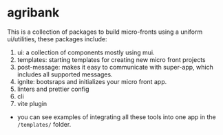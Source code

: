 # agribank

This is a collection of packages to build micro-fronts using a uniform ui/utilities, these packages include:

1. ui: a collection of components mostly using mui.
2. templates: starting templates for creating new micro front projects
3. post-message: makes it easy to communicate with super-app, which includes all supported messages.
4. ignite: bootsraps and initializes your micro front app.
5. linters and prettier config
6. cli
7. vite plugin

- you can see examples of integrating all these tools into one app in the `/templates/` folder.
